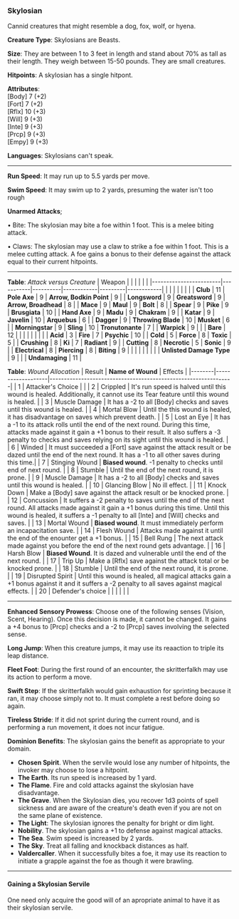 ### Skylosian
Cannid creatures that might resemble a dog, fox, wolf, or hyena.

**Creature Type**: Skylosians are Beasts.

**Size**: They are between 1 to 3 feet in length and stand about 70% as tall as their length. They weigh between 15-50 pounds. They are small creatures.

**Hitpoints**: A skylosian has a single hitpont.

**Attributes**:  
[Body] 7 (+2)  
[Fort] 7 (+2)  
[Rflx] 10 (+3)  
[Will] 9 (+3)  
[Inte] 9 (+3)  
[Prcp] 9 (+3)  
[Empy] 9 (+3)  

**Languages**: Skylosians can't speak.

-----

**Run Speed**: It may run up to 5.5 yards per move.

**Swim Speed**: It may swim up to 2 yards, presuming the water isn't too rough

**Unarmed Attacks**;

 • Bite: The skylosian may bite a foe within 1 foot. This is a melee biting attack.

 • Claws: The skylosian may use a claw to strike a foe within 1 foot. This is a melee cutting attack. A foe gains a bonus to their defense against the attack equal to their current hitpoints.

-----

**Table**: *Attack versus Creature*
| Weapon                 |          |            |         |            |         |
|------------------------|-----------|----------|------------|---------|------------|
|                        |          |            |         |            |         |
| **Club**                   | 11    | **Pole Axe**         | 9     | **Arrow, Bodkin Point**    | 9    |
| **Longsword**              | 9     | **Greatsword**       | 9     | **Arrow, Broadhead**       | 8    |
| **Mace**                   | 9     | **Maul**             | 9    | **Bolt** | 8    |
| **Spear**                  | 9     | **Pike**             | 9     | **Brusgiata** | 10     |
| **Hand Axe**               | 9     | **Madu**             | 9     | **Chakram** | 9    |
| **Katar**                  | 9     | **Javelin**          | 10   | **Arquebus** | 6    |
| **Dagger**                 | 9     | **Throwing Blade**   | 10   | **Musket** |  6    |
| **Morningstar**            | 9     | **Sling**            | 10    | **Tronutonante** | 7    |
| **Warpick**                | 9     |              |         |  **Bare** |   12  |
|                        |           |          |            |         |            |
| **Acid**                   | 3     | **Fire**             | 7     | **Psychic** | 10     |
| **Cold**                   | 5     | **Force**            | 8     | **Toxic**  | 5     |
| **Crushing**               | 8     | **Ki**               | 7     | **Radiant** | 9     |
| **Cutting**                | 8     | **Necrotic**         | 5     | **Sonic** | 9    |
| **Electrical**             | 8     | **Piercing**         | 8     | **Biting** | 9    |
|                        |           |          |            |         |            |
| **Unlisted Damage Type** | 9 |    |     | **Undamaging** | 11 |

**Table**: *Wound Allocation*
| Result | **Name of Wound** | Effects                                                        |
|--------|-------------------|----------------------------------------------------------------|
|   1    | Attacker's Choice |                                                                |
|   2    | Crippled          | It's run speed is halved until this wound is healed. Additionally, it cannot use its Tear feature until this wound is healed.      |
|   3    | Muscle Damage     | It has a -2 to all [Body] checks and saves until this wound is healed. |
|   4    | Mortal Blow       | Until the this wound is healed, it has disadvantage on saves which prevent death. |
|   5    | Lost an Eye       | It has a -1 to its attack rolls until the end of the next round. During this time, attacks made against it gain a +1 bonus to their result. It also suffers a -3 penalty to checks and saves relying on its sight until this wound is healed. |
|   6    | Winded            | It must succeeded a [Fort] save against the attack result or be dazed until the end of the next round. It has a -1 to all other saves during this time.|
|   7    | Stinging Wound    | **Biased wound**. -1 penalty to checks until end of next round. |
|   8    | Stumble           | Until the end of the next round, it is prone. |
|   9    | Muscle Damage     | It has a -2 to all [Body] checks and saves until this wound is healed. |
|   10   | Glancing Blow     | No ill effect. |
|   11   | Knock Down        | Make a [Body] save against the attack result or be knocked prone. |
|   12   | Concussion        | It suffers a -2 penalty to saves until the end of the next round. All attacks made against it gain a +1 bonus during this time. Until this wound is healed, it suffers a -1 penalty to all [Inte] and [Will] checks and saves. |
|   13   | Mortal Wound      | **Biased wound**. It must immediately perform an incapacitation save. |
|   14   | Flesh Wound       | Attacks made against it until the end of the enounter get a +1 bonus. |
|   15   | Bell Rung         | The next attack made against you before the end of the next round gets advantage.  |
|   16   | Harsh Blow        | **Biased Wound**. It is dazed and vulnerable until the end of the next round. |
|   17   | Trip Up           | Make a [Rflx] save against the attack total or be knocked prone.                                  |
|   18   | Stumble           | Until the end of the next round, it is prone. |
|   19   | Disrupted Spirit  | Until this wound is healed, all magical attacks gain a +1 bonus against it and it suffers a -2 penalty to all saves against magical effects. |
|   20   | Defender's choice |                                   |
|        |                                                |                                   |

-----

**Enhanced Sensory Prowess**: Choose one of the following senses (Vision, Scent, Hearing). Once this decision is made, it cannot be changed. It gains a +4 bonus to [Prcp] checks and a -2 to [Prcp] saves involving the selected sense.

**Long Jump**: When this creature jumps, it may use its reaaction to triple its leap distance.

**Fleet Foot**: During the first round of an encounter, the skritterfalkh may use its action to perform a move.

**Swift Step**: If the skritterfalkh would gain exhaustion for sprinting because it ran, it may choose simply not to. It must complete a rest before doing so again.

**Tireless Stride**: If it did not sprint during the current round, and is performing a run movement, it does not incur fatigue.

**Dominion Benefits**: The skylosian gains the benefit as appropriate to your domain.  
* **Chosen Spirit**. When the servile would lose any number of hitpoints, the invoker may choose to lose a hitpoint.
* **The Earth**. Its run speed is increased by 1 yard.
* **The Flame**. Fire and cold attacks against the skylosian have disadvantage.
* **The Grave**. When the Skylosian dies, you recover 1d3 points of spell sickness and are aware of the creature's death even if you are not on the same plane of existence.
* **The Light**: The skylosian ignores the penalty for bright or dim light.
* **Nobility**. The skylosian gains a +1 to defense against magical attacks.
* **The Sea**. Swim speed is increased by 2 yards.
* **The Sky**. Treat all falling and knockback distances as half.
* **Valdercaller**. When it successfully bites a foe, it may use its reaction to initiate a grapple against the foe as though it were brawling.

-----

#### Gaining a Skylosian Servile

One need only acquire the good will of an apropriate animal to have it as their skylosian servile.

